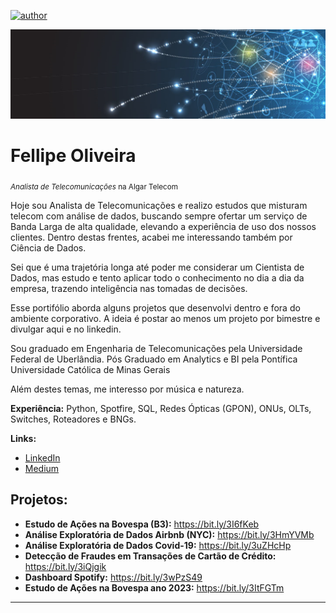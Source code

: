 [![author](https://img.shields.io/badge/author-fellipe-red.svg)](https://www.linkedin.com/in/fellipe-oliveira/)

<p align="center">
  <img src="data5.png" >
</p>

# Fellipe Oliveira
<sub>*Analista de Telecomunicações* na Algar Telecom</sub>

Hoje sou Analista de Telecomunicações e realizo estudos que misturam telecom com análise de dados, buscando sempre ofertar um serviço de Banda Larga de alta qualidade, elevando a experiência de uso dos nossos clientes. Dentro destas frentes, acabei me interessando também por Ciência de Dados.

Sei que é uma trajetória longa até poder me considerar um Cientista de Dados, mas estudo e tento aplicar todo o conhecimento no dia a dia da empresa, trazendo inteligência nas tomadas de decisões.

Esse portifólio aborda alguns projetos que desenvolvi dentro e fora do ambiente corporativo. A ideia é postar ao menos um projeto por bimestre e divulgar aqui e no linkedin.

Sou graduado em Engenharia de Telecomunicações pela Universidade Federal de Uberlândia.
Pós Graduado em Analytics e BI pela Pontífica Universidade Católica de Minas Gerais

Além destes temas, me interesso por música e natureza.

**Experiência:** Python, Spotfire, SQL, Redes Ópticas (GPON), ONUs, OLTs, Switches, Roteadores e BNGs.

**Links:**
* [LinkedIn](https://www.linkedin.com/in/fellipe-oliveira/)
* [Medium](https://medium.com/@fellipe_ao)



## Projetos:


* **Estudo de Ações na Bovespa (B3):** https://bit.ly/3I6fKeb
* **Análise Exploratória de Dados Airbnb (NYC):** https://bit.ly/3HmYVMb
* **Análise Exploratória de Dados Covid-19:** https://bit.ly/3uZHcHp
* **Detecção de Fraudes em Transações de Cartão de Crédito:** https://bit.ly/3iQjgik
* **Dashboard Spotify:** https://bit.ly/3wPzS49
* **Estudo de Ações na Bovespa ano 2023:** https://bit.ly/3ItFGTm

---




